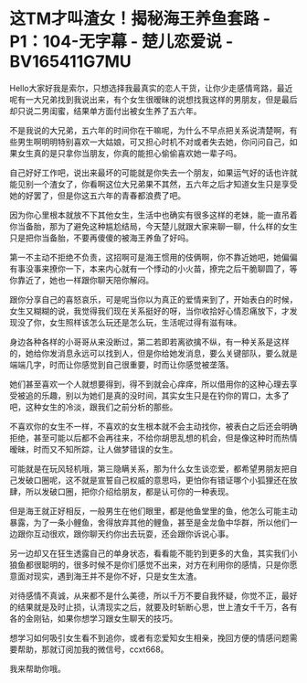 # 这TM才叫渣女！揭秘海王养鱼套路 - P1：104-无字幕 - 楚儿恋爱说 - BV165411G7MU

Hello大家好我是索尔，只想选择我最真实的恋人干货，让你少走感情弯路，最近呢有一大兄弟找到我说出来，有个女生很暧昧的说想找我这样的男朋友，但是最后却只说二男闺蜜，结果单方面付出被女生养了五六年。

不是我说的大兄弟，五六年的时间你在干嘛呢，为什么不早点把关系说清楚啊，有些男生啊明明特别喜欢一大姑娘，可又担心时机不对或者失去她，你问问自己，如果女生真的是只拿你当朋友，你真的能担心偷偷喜欢她一辈子吗。

自己好好工作吧，说出来最坏的可能就是你失去一个朋友，如果运气好的话也许就能见别一个渣女了，你看啊这位大兄弟果不其然，五六年之后才知道女生只是享受她的好罢了，但是你这五六年的青春都浪费了吧。

因为你心里根本就放不下其他女生，生活中也确实有很多这样的老妹，能一直吊着你当备胎，那为了避免这种尴尬结局，今天楚儿就跟大家来聊一聊，什么样的女生只是把你当备胎，不要再傻傻的被海王养鱼了好吗。

第一不主动不拒绝不负责，这招啊可是海王惯用的伎俩啊，你不靠近她吧，她偏偏有事没事来撩你一下，本来内心就有一个悸动的小火苗，撩完之后干脆聊圆了，等你靠近了，她也一样跟你聊天陪你解闷。

跟你分享自己的喜怒哀乐，可是呢当你以为真正的爱情来到了，开始表白的时候，女生又糊糊的说，我觉得我们现在关系挺好的呀，当你收拾好心情忍痛放下，才发现没了你，女生照样该怎么玩还是怎么玩，生活呢过得有滋有味。

身边各种各样的小哥哥从来没断过，第二若即若离欲擒不纵，有一种关系是这样的，她给你发消息永远可以找到人，但是你给她发消息，要么关键部队，要么就是端端几字，时而让你感觉到自己很重要，时而让你感觉被垄落。

她们甚至喜欢一个人就想要得到，得不到就会心痒痒，所以借用你的这种心理去享受被追的乐趣，别以为她们是真的没时间，其实女生只是在钓你的胃口，太多了吧，这种女生的冷淡，跟我们之前分析的那些。

不喜欢你的女生不一样，不喜欢的女生根本就不会主动找你，被表白之后还会明确拒绝，甚至可能以后都不会再往来，不给你胡思乱想的机会，但是像这种时而热情暧昧，时而又不知所踪，让人做梦错误的女生。

可能就是在玩风轻机哦，第三隐瞒关系，那为什么女生谈恋爱，都希望男朋友把自己发破口圈呢，这不就是宣誓自己权威的意思吗，更怕你有错证哪个小狐狸还在放肆，所以发破口圈，把你介绍给朋友，都是认可你的一种表现。

但是海王就正好相反，一般男生在他们眼里，都是他鱼堂里的鱼，他怎么可能主动暴露，为了一条小鲤鱼，舍得放弃其他的鲤鱼，甚至是金龙鱼中华群，所以他们一边跟你互动很欢，跟你聊天约你出去玩耍，还会跟你诉说心事。

另一边却又在狂生透露自己的单身状态，看看能不能钓到更多的大鱼，其实我们小狼鱼都很聪明的，很多时候不是你们感觉不出来，对方在利用你的感情，只是你愿意面对现实，遇到海王并不是你不好，只是女生太渣。

对待感情不真诚，从来都不是什么美德，所以千万不要自我怀疑，你觉不正，最好的结果就是及时止损，认清现实之后，就要及时斩断心思，世上渣女千千万，各有各的金刚钻，如果你想学习跟女生聊天的技巧。

想学习如何吸引女生看不到追你，或者有恋爱知女生相亲，挽回方便的情感问题需要帮助，那就订阅加我的微信号，ccxt668。

我来帮助你哦。